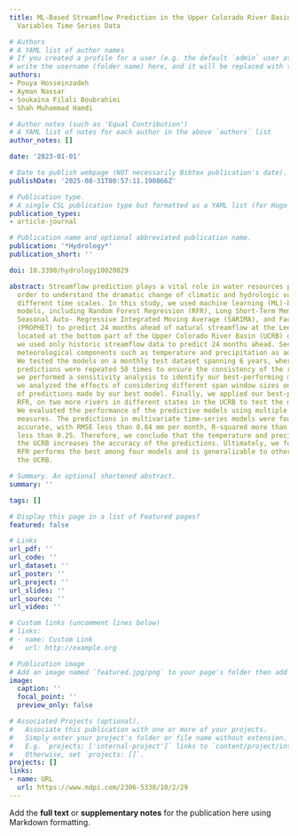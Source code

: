 ```yaml
---
title: ML-Based Streamflow Prediction in the Upper Colorado River Basin Using Climate
  Variables Time Series Data

# Authors
# A YAML list of author names
# If you created a profile for a user (e.g. the default `admin` user at `content/authors/admin/`), 
# write the username (folder name) here, and it will be replaced with their full name and linked to their profile.
authors:
- Pouya Hosseinzadeh
- Ayman Nassar
- Soukaina Filali Boubrahimi
- Shah Muhammad Hamdi

# Author notes (such as 'Equal Contribution')
# A YAML list of notes for each author in the above `authors` list
author_notes: []

date: '2023-01-01'

# Date to publish webpage (NOT necessarily Bibtex publication's date).
publishDate: '2025-08-31T00:57:11.190866Z'

# Publication type.
# A single CSL publication type but formatted as a YAML list (for Hugo requirements).
publication_types:
- article-journal

# Publication name and optional abbreviated publication name.
publication: '*Hydrology*'
publication_short: ''

doi: 10.3390/hydrology10020029

abstract: Streamflow prediction plays a vital role in water resources planning in
  order to understand the dramatic change of climatic and hydrologic variables over
  different time scales. In this study, we used machine learning (ML)-based prediction
  models, including Random Forest Regression (RFR), Long Short-Term Memory (LSTM),
  Seasonal Auto- Regressive Integrated Moving Average (SARIMA), and Facebook Prophet
  (PROPHET) to predict 24 months ahead of natural streamflow at the Lees Ferry site
  located at the bottom part of the Upper Colorado River Basin (UCRB) of the US. Firstly,
  we used only historic streamflow data to predict 24 months ahead. Secondly, we considered
  meteorological components such as temperature and precipitation as additional features.
  We tested the models on a monthly test dataset spanning 6 years, where 24-month
  predictions were repeated 50 times to ensure the consistency of the results. Moreover,
  we performed a sensitivity analysis to identify our best-performing model. Later,
  we analyzed the effects of considering different span window sizes on the quality
  of predictions made by our best model. Finally, we applied our best-performing model,
  RFR, on two more rivers in different states in the UCRB to test the model’s generalizability.
  We evaluated the performance of the predictive models using multiple evaluation
  measures. The predictions in multivariate time-series models were found to be more
  accurate, with RMSE less than 0.84 mm per month, R-squared more than 0.8, and MAPE
  less than 0.25. Therefore, we conclude that the temperature and precipitation of
  the UCRB increases the accuracy of the predictions. Ultimately, we found that multivariate
  RFR performs the best among four models and is generalizable to other rivers in
  the UCRB.

# Summary. An optional shortened abstract.
summary: ''

tags: []

# Display this page in a list of Featured pages?
featured: false

# Links
url_pdf: ''
url_code: ''
url_dataset: ''
url_poster: ''
url_project: ''
url_slides: ''
url_source: ''
url_video: ''

# Custom links (uncomment lines below)
# links:
# - name: Custom Link
#   url: http://example.org

# Publication image
# Add an image named `featured.jpg/png` to your page's folder then add a caption below.
image:
  caption: ''
  focal_point: ''
  preview_only: false

# Associated Projects (optional).
#   Associate this publication with one or more of your projects.
#   Simply enter your project's folder or file name without extension.
#   E.g. `projects: ['internal-project']` links to `content/project/internal-project/index.md`.
#   Otherwise, set `projects: []`.
projects: []
links:
- name: URL
  url: https://www.mdpi.com/2306-5338/10/2/29
---
```


Add the **full text** or **supplementary notes** for the publication here using Markdown formatting.
